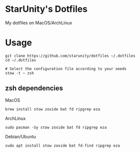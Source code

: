# StarUnity's Dotfiles

My dotfiles on MacOS/ArchLinux

# Usage

```shell
git clone https://github.com/starunity/dotfiles ~/.dotfiles
cd ~/.dotfiles

# Select the configuration file according to your needs
stow -t ~ zsh
```

## zsh dependencies

MacOS

```shell
brew install stow zoxide bat fd ripgrep eza
```

ArchLinux

```shell
sudo pacman -Sy stow zoxide bat fd ripgrep eza
```

Debian/Ubuntu

```shell
sudo apt install stow zoxide bat fd-find ripgrep eza
```